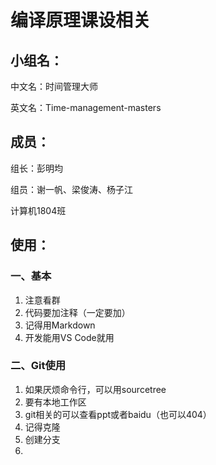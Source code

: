 # 编译原理课设相关
## 小组名：

中文名：时间管理大师

英文名：Time-management-masters

## 成员：

组长：彭明均

组员：谢一帆、梁俊涛、杨子江

计算机1804班

## 使用：

### 一、基本

1. 注意看群
2. 代码要加注释（一定要加）
3. 记得用Markdown
4. 开发能用VS Code就用

### 二、Git使用

1. 如果厌烦命令行，可以用sourcetree
2. 要有本地工作区
3. git相关的可以查看ppt或者baidu（也可以404）
4. 记得克隆
5. 创建分支
6. 

